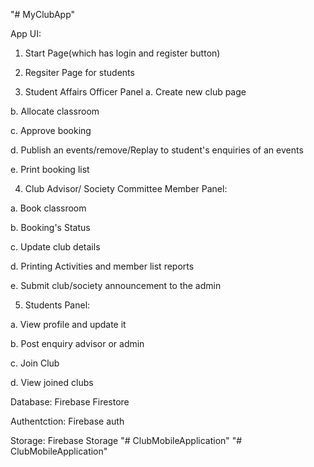 "# MyClubApp" 

App UI: 


1. Start Page(which has login and register button)


3. Regsiter Page for students


4. Student Affairs Officer Panel
  a. Create new club page
  
  b. Allocate classroom 
  
  c. Approve booking
  
  d. Publish an events/remove/Replay to student's enquiries of an events
  
  e. Print booking list
  
  
4. Club Advisor/ Society Committee Member Panel:


  a. Book classroom
  
  b. Booking's Status
  
  c. Update club details 
  
  d. Printing Activities and member list reports
  
  e. Submit club/society announcement to the admin
  
  
5. Students Panel:


  a. View profile and update it
  
  b. Post enquiry advisor or admin
  
  c. Join Club 
  
  d. View joined clubs
  
  
Database:
Firebase Firestore


Authentction:
Firebase auth


Storage: 
Firebase Storage
"# ClubMobileApplication" 
"# ClubMobileApplication" 
